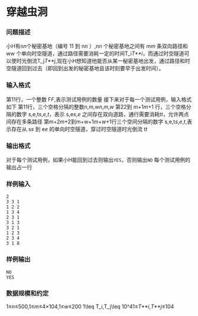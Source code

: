 # 穿越虫洞



### 问题描述

小H有n*n*个秘密基地（编号 11 到 n*n* ）,n*n* 个秘密基地之间有 m*m* 条双向路径和 w*w* 个单向时空隧道，通过路径需要消耗一定的时间T_i*T**i*，而通过时空隧道可以使时光倒流T_j*T**j*,现在小H想知道他能否从某一秘密基地出发，通过路径和时空隧道回到过去（即回到出发的秘密基地且该时刻要早于出发时间）。

### 输入格式

第11行，一个整数 F*F*,表示测试用例的数量
接下来对于每一个测试用例，输入格式如下
第11行，三个空格分隔的整数n,m,w*n*,*m*,*w*
第22到 m+1*m*+1 行，三个空格分隔的数字 s,e,t*s*,*e*,*t*，表示 s,e*s*,*e* 之间存在双向道路，通行需要消耗t*t*，允许两点间存在多条路径
第m+2*m*+2到m+w+1*m*+*w*+1行三个空间分隔的数字 s,e,t*s*,*e*,*t*,表示存在从 s*s* 到 e*e* 的单向时空隧道，穿过时空隧道时光倒流 t*t*

### 输出格式

对于每个测试用例，如果小H能回到过去则输出`YES`，否则输出`NO`
每个测试用例的输出占一行

### 样例输入

```
2
3 3 1
1 2 2
1 3 4
2 3 1
3 1 3
3 2 1
1 2 3
2 3 4
3 1 8
```



### 样例输出

```
NO
YES
```



### 数据规模和约定

1≤*n*≤500,1≤*m*≤4×104,1≤*w*≤200
1\leq T_i,T_j\leq 10^41≤*T**i*,*T**j*≤104